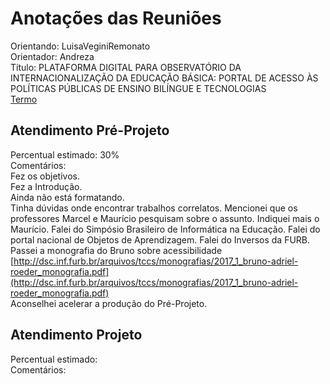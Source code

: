# Anotações das Reuniões

Orientando: LuisaVeginiRemonato  
Orientador: Andreza  
Título: PLATAFORMA DIGITAL PARA OBSERVATÓRIO DA INTERNACIONALIZAÇÃO DA EDUCAÇÃO BÁSICA: PORTAL DE ACESSO ÀS POLÍTICAS PÚBLICAS DE ENSINO BILÍNGUE E TECNOLOGIAS  
[Termo](LuisaVeginiRemonato_Termo.pdf "Termo")  

## Atendimento Pré-Projeto

Percentual estimado: 30%  
Comentários:  
Fez os objetivos.  
Fez a Introdução.  
Ainda não está formatando.  
Tinha dúvidas onde encontrar trabalhos correlatos. Mencionei que os professores Marcel e Maurício pesquisam sobre o assunto. Indiquei mais o Maurício. Falei do Simpósio Brasileiro de Informática na Educação. Falei do portal nacional de Objetos de Aprendizagem. Falei do Inversos da FURB.  
Passei a monografia do Bruno sobre acessibilidade [http://dsc.inf.furb.br/arquivos/tccs/monografias/2017_1_bruno-adriel-roeder_monografia.pdf](http://dsc.inf.furb.br/arquivos/tccs/monografias/2017_1_bruno-adriel-roeder_monografia.pdf)  
Aconselhei acelerar a produção do Pré-Projeto.  

## Atendimento Projeto

Percentual estimado:  
Comentários:  
